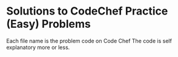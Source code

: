 # Solutions to CodeChef Practice (Easy) Problems

Each file name is the problem code on Code Chef
The code is self explanatory more or less.
